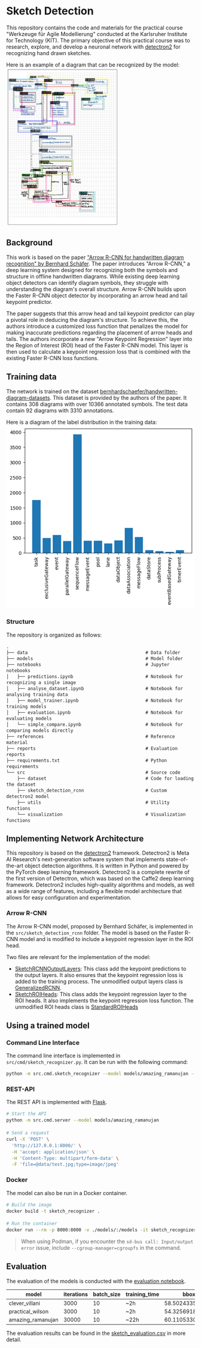 # Sketch Detection

This repository contains the code and materials for the practical course "Werkzeuge für Agile Modellierung"
conducted at the Karlsruher Institute for Technology (KIT). The primary objective of this practical course was to
research, explore, and develop a neuronal network with [detectron2](https://github.com/facebookresearch/detectron2)
for recognizing hand drawn sketches.

Here is an example of a diagram that can be recognized by the model:
<img src="./data/test_predictions.png" alt="Image Prediction" width="300">

## Background

This work is based on the
paper ["Arrow R-CNN for handwritten diagram recognition" by Bernhard Schäfer](https://link.springer.com/article/10.1007/s10032-020-00361-1).
The paper introduces "Arrow R-CNN," a deep learning system designed for recognizing both the symbols and structure in
offline handwritten diagrams. While existing deep learning object detectors can identify diagram symbols, they struggle
with understanding the diagram's overall structure. Arrow R-CNN builds upon the Faster R-CNN object detector by
incorporating an arrow head and tail keypoint predictor.

The paper suggests that this arrow head and tail keypoint predictor can play a pivotal role in deducing the diagram's
structure. To achieve this, the authors introduce a customized loss function that penalizes the model for making
inaccurate predictions regarding the placement of arrow heads and tails. The authors incorporate a new "Arrow Keypoint
Regression" layer into the Region of Interest (ROI) head of the Faster R-CNN model. This layer is then used to calculate
a keypoint regression loss that is combined with the existing Faster R-CNN loss functions.

## Training data

The network is trained on the
dataset [bernhardschaefer/handwritten-diagram-datasets](https://github.com/bernhardschaefer/handwritten-diagram-datasets).
This dataset is provided by the authors of the paper. It contains 308 diagrams with over 10366 annotated symbols. The
test data contain 92 diagrams with 3310 annotations.

Here is a diagram of the label distribution in the training data:
![training_data_labels.png](reports%2Ftraining_data_labels.png)

### Structure

The repository is organized as follows:

```
.
├── data                                            # Data folder
├── models                                          # Model folder
├── notebooks                                       # Jupyter notebooks
│   ├── predictions.ipynb                           # Notebook for recognizing a single image
│   ├── analyse_dataset.ipynb                       # Notebook for analysing training data
│   ├── model_trainer.ipynb                         # Notebook for training models
│   ├── evaluation.ipynb                            # Notebook for evaluating models
│   └── simple_compare.ipynb                        # Notebook for comparing models directly
├── references                                      # Reference material
├── reports                                         # Evaluation reports
├── requirements.txt                                # Python requirements
└── src                                             # Source code
    ├── dataset                                     # Code for loading the dataset
    ├── sketch_detection_rcnn                       # Custom detectron2 model
    ├── utils                                       # Utility functions
    └── visualization                               # Visualization functions
```

## Implementing Network Architecture

This repository is based on the [detectron2](https://github.com/facebookresearch/detectron2) framework. Detectron2 is
Meta AI Research's next-generation software system that implements state-of-the-art object detection algorithms. It is
written in Python and powered by the PyTorch deep learning framework. Detectron2 is a complete rewrite of the first
version of Detectron, which was based on the Caffe2 deep learning framework. Detectron2 includes high-quality
algorithms and models, as well as a wide range of features, including a flexible model architecture that allows for
easy configuration and experimentation.

### Arrow R-CNN

The Arrow R-CNN model, proposed by Bernhard Schäfer, is implemented in the `src/sketch_detection_rcnn` folder. The model
is based on the Faster R-CNN model and is modified to include a keypoint regression layer in the ROI head.

Two files are relevant for the implementation of the model:

* [SketchRCNNOutputLayers](src/sketch_detection_rcnn/output_layers): This class add the keypoint predictions to the
  output layers. It also ensures that the keypoint regression loss is added to the training process. The unmodified
  output layers class is
  [GeneralizedRCNN](https://github.com/facebookresearch/detectron2/blob/main/detectron2/modeling/meta_arch/rcnn.py).
* [SketchROIHeads](src/sketch_detection_rcnn/sketch_rcnn.py[roi_heads.py](src%2Fsketch_detection_rcnn%2Froi_heads.py)):
  This class adds the keypoint regression layer to the ROI heads. It also implements the keypoint regression loss
  function. The unmodified ROI heads class
  is [StandardROIHeads](https://github.com/facebookresearch/detectron2/blob/main/detectron2/modeling/roi_heads/roi_heads.py)

## Using a trained model

### Command Line Interface

The command line interface is implemented in `src/cmd/sketch_recognizer.py`. It can be run with the following command:

```bash
python -m src.cmd.sketch_recognizer --model models/amazing_ramanujan --image data/test.jpg
```

### REST-API

The REST API is implemented with [Flask](https://flask.palletsprojects.com/).

```bash
# Start the API
python -m src.cmd.server --model models/amazing_ramanujan

# Send a request
curl -X 'POST' \
  'http://127.0.0.1:8000/' \
  -H 'accept: application/json' \
  -H 'Content-Type: multipart/form-data' \
  -F 'file=@data/test.jpg;type=image/jpeg'
```

### Docker

The model can also be run in a Docker container.

```bash
# Build the image
docker build -t sketch_recognizer .

# Run the container
docker run --rm -p 8000:8000 -v ./models/:/models -it sketch_recognizer --model /models/amazing_ramanujan
```

> When using Podman, if you encounter the `sd-bus call: Input/output error` issue, include `--cgroup-manager=cgroupfs`
> in the command.

## Evaluation

The evaluation of the models is conducted with the [evaluation notebook](notebooks%2Fevaluation.ipynb).

| model             | iterations | batch_size | training_time | bbox_AP            | ROI_HEADS_NAME   | validation_count | box_precision      | box_recall         | box_f1             | class_sensitivity  |
|-------------------|------------|------------|---------------|--------------------|------------------|------------------|--------------------|--------------------|--------------------|--------------------|
| clever_villani    | 3000       | 10         | ~2h           | 58.50243354708324  | SketchROIHeads   | 102              | 0.7377094972067039 | 0.7731264637002342 | 0.7550028587764436 | 0.96932979931844   |
| practical_wilson  | 3000       | 10         | ~2h           | 54.32569187314482  | StandardROIHeads | 102              | 0.7239349775784754 | 0.7561475409836066 | 0.7396907216494845 | 0.962059620596206  |
| amazing_ramanujan | 30000      | 10         | ~22h          | 60.110533049085134 | SketchROIHeads   | 102              | 0.7744988864142539 | 0.8144028103044496 | 0.7939497716894977 | 0.9744787922358016 |

The evaluation results can be found in the [sketch_evaluation.csv](reports%2Fsketch_evaluation.csv) in more detail.

